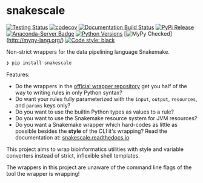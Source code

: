 # snakescale

[![Testing Status](https://travis-ci.org/clintval/snakescale.svg?branch=master)](https://travis-ci.org/clintval/snakescale)
[![codecov](https://codecov.io/gh/clintval/snakescale/branch/master/graph/badge.svg)](https://codecov.io/gh/clintval/snakescale)
[![Documentation Build Status](https://readthedocs.org/projects/snakescale/badge/?version=latest)](https://snakescale.readthedocs.io/en/latest/?badge=latest)
[![PyPi Release](https://badge.fury.io/py/snakescale.svg)](https://badge.fury.io/py/snakescale)
[![Anaconda-Server Badge](https://anaconda.org/clintval/snakescale/badges/version.svg)](https://anaconda.org/clintval/snakescale)
[![Python Versions](https://img.shields.io/pypi/pyversions/snakescale.svg)](https://pypi.python.org/pypi/snakescale/)
[![MyPy Checked](http://www.mypy-lang.org/static/mypy_badge.svg)]
(http://mypy-lang.org/)
[![Code style: black](https://img.shields.io/badge/code%20style-black-000000.svg)](https://github.com/ambv/black)

Non-strict wrappers for the data pipelining language Snakemake.

```bash
❯ pip install snakescale
```

Features:

- Do the wrappers in the [official wrapper repository](https://bitbucket.org/snakemake/snakemake-wrappers) get you half of the way to writing rules in only Python syntax?
- Do want your rules fully parameterized with the `input`, `output`, `resources`, and `params` keys only?
- Do you want to use the builtin Python types as values to a rule?
- Do you want to use the Snakemake resource system for JVM resources?
- Do you want a Snakemake wrapper which hard-codes as little as possible besides the **style** of the CLI it's wrapping?
Read the documentation at: [snakescale.readthedocs.io](http://snakescale.readthedocs.io/)

This project aims to wrap bioinformatics utilities with style and variable converters instead of strict, inflexible shell templates.

The wrappers in this project are unaware of the command line flags of the tool the wrapper is wrapping!
